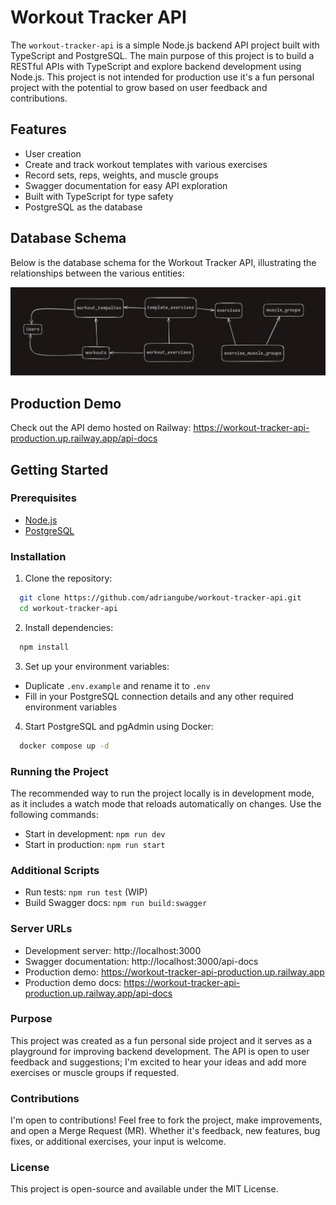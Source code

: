 # Workout Tracker API

The `workout-tracker-api` is a simple Node.js backend API project built with TypeScript and PostgreSQL. The main purpose of this project is to build a RESTful APIs with TypeScript and explore backend development using Node.js. This project is not intended for production use it's a fun personal project with the potential to grow based on user feedback and contributions.

## Features
- User creation
- Create and track workout templates with various exercises
- Record sets, reps, weights, and muscle groups
- Swagger documentation for easy API exploration
- Built with TypeScript for type safety
- PostgreSQL as the database

## Database Schema

Below is the database schema for the Workout Tracker API, illustrating the relationships between the various entities:

![Database Schema](docs/db-schema.png)


## Production Demo
Check out the API demo hosted on Railway: https://workout-tracker-api-production.up.railway.app/api-docs


## Getting Started

### Prerequisites
- [Node.js](https://nodejs.org/)
- [PostgreSQL](https://www.postgresql.org/)

### Installation
1. Clone the repository:

```bash
  git clone https://github.com/adriangube/workout-tracker-api.git
  cd workout-tracker-api
``` 

2. Install dependencies:
```bash
  npm install
```

3. Set up your environment variables:

- Duplicate `.env.example` and rename it to `.env`
- Fill in your PostgreSQL connection details and any other required environment variables

4. Start PostgreSQL and pgAdmin using Docker:

```bash
  docker compose up -d
```

### Running the Project
The recommended way to run the project locally is in development mode, as it includes a watch mode that reloads automatically on changes. Use the following commands:

- Start in development: `npm run dev`
- Start in production: `npm run start`

### Additional Scripts
- Run tests: `npm run test` (WIP)
- Build Swagger docs: `npm run build:swagger`

### Server URLs
- Development server: http://localhost:3000
- Swagger documentation: http://localhost:3000/api-docs
- Production demo: https://workout-tracker-api-production.up.railway.app
- Production demo docs: https://workout-tracker-api-production.up.railway.app/api-docs

### Purpose
This project was created as a fun personal side project and it serves as a playground for improving backend development. The API is open to user feedback and suggestions; I'm excited to hear your ideas and add more exercises or muscle groups if requested.

### Contributions
I'm open to contributions! Feel free to fork the project, make improvements, and open a Merge Request (MR). Whether it's feedback, new features, bug fixes, or additional exercises, your input is welcome.

### License
This project is open-source and available under the MIT License.
